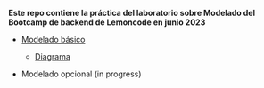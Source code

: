 **Este repo contiene la práctica del laboratorio sobre Modelado del Bootcamp de backend de Lemoncode en junio 2023**

- [Modelado básico](https://github.com/quiqueciria/00-entregaModelado/tree/main/00-modelado-basico)

  - [Diagrama](https://github.com/quiqueciria/00-entregaModelado/blob/main/00-modelado-basico/diagrama.pdf)

- Modelado opcional (in progress)
